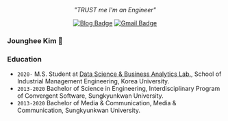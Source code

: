 
<div align=center>
  
<i> "TRUST me I'm an Engineer" </i>

</div>

<div align=center>
  
[![Blog Badge](http://img.shields.io/badge/-Tech%20Blog-black?style=flat-square&logo=github&link=https://joungheekim.github.io/)](https://joungheekim.github.io/) 
[![Gmail Badge](https://img.shields.io/badge/-Gmail-d14836?style=flat-square&logo=Gmail&logoColor=white&link=mailto:onlyl4youu@gmail.com)](mailto:onlyl4youu@gmail.com)
<!-- [![Linkedin Badge](https://img.shields.io/badge/-LinkedIn-blue?style=flat-square&logo=Linkedin&logoColor=white&link=https://www.linkedin.com/in/takyoung-kim-03b091193/)](https://www.linkedin.com/in/takyoung-kim-03b091193/)  -->

</div>


### Jounghee Kim 👋


### Education
- ```2020-``` M.S. Student at [Data Science & Business Analytics Lab.](http://dsba.korea.ac.kr/), School of Industrial Management Engineering, Korea University.
- ```2013-2020``` Bachelor of Science in Engineering, Interdisciplinary Program of Convergent Software, Sungkyunkwan University.
- ```2013-2020``` Bachelor of Media & Communication, Media & Communication, Sungkyunkwan University.

<!--
**JoungheeKim/JoungheeKim** is a ✨ _special_ ✨ repository because its `README.md` (this file) appears on your GitHub profile.

Here are some ideas to get you started:

- 🔭 I’m currently working on ...
- 🌱 I’m currently learning ...
- 👯 I’m looking to collaborate on ...
- 🤔 I’m looking for help with ...
- 💬 Ask me about ...
- 📫 How to reach me: ...
- 😄 Pronouns: ...
- ⚡ Fun fact: ...
-->


